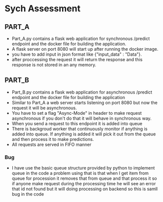 # Sych Assessment

## PART_A
- Part_A.py contains a flask web application for synchronous /predict endpoint and the docker file for building the application.
- A flask server on port 8080 will start up after running the docker image.
- you have to add input in json format like {"input_data" : "Data"}.
- after proccessing the request it will return the response and this response is not stored in an any memory.

## PART_B
- Part_B.py contains a flask web application for asynchronous /predict endpoint and the docker file for building the application
- Similar to Part_A a web server starts listening on port 8080 but now the request it will be asynchronous.
- You have to set a flag "Async-Mode" in header to make request asynchronous if you don't do that it will behave in synchronous way.
- When you send a request to this endpoint it is added into queue
- There is backgroud worker that continuously monitor if anything is added into queue. If anything is added it will pick it out from the queue and then process it to make predictions.
- All requests are served in FIFO manner

### Bug
- I have use the basic queue structure provided by python to implement queue in the code a problem using that is that when I get item from queue for procession it removes that from queue and that process it so if anyone make request during the processing time he will see an error that id not found but it will doing processing on backend so this is samll bug in the code
